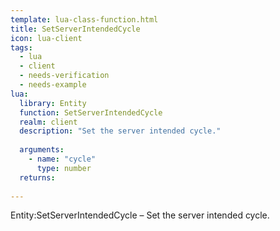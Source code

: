 ```yaml
---
template: lua-class-function.html
title: SetServerIntendedCycle
icon: lua-client
tags:
  - lua
  - client
  - needs-verification
  - needs-example
lua:
  library: Entity
  function: SetServerIntendedCycle
  realm: client
  description: "Set the server intended cycle."
  
  arguments:
    - name: "cycle"
      type: number
  returns:
    
---
```


<div class="lua__search__keywords">
Entity:SetServerIntendedCycle &#x2013; Set the server intended cycle.
</div>
